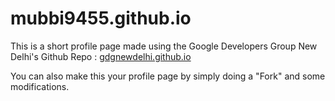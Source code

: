 mubbi9455.github.io
===============

This is a short profile page made using the Google Developers Group New Delhi's Github Repo : [gdgnewdelhi.github.io](https://www.github.com/gdgnewdelhi/gdgnewdelhi.github.io)

You can also make this your profile page by simply doing a "Fork" and some modifications.
